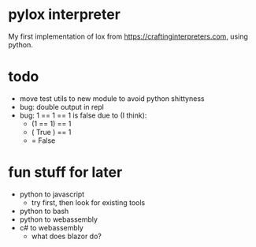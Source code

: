 # pylox interpreter

My first implementation of lox from https://craftinginterpreters.com,
using python.

# todo

- move test utils to new module to avoid python shittyness
- bug: double output in repl
- bug: 1 == 1 == 1 is false due to (I think):
    - (1 == 1) == 1
    - ( True ) == 1
    - = False

# fun stuff for later

- python to javascript
    - try first, then look for existing tools
- python to bash
- python to webassembly
- c# to webassembly
    - what does blazor do?